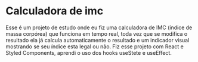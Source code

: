 # Calculadora de imc

Esse é um projeto de estudo onde eu fiz uma calculadora de IMC (índice de massa corpórea) que funciona em tempo real, toda vez que se modifica o resultado ela já calcula automaticamente o resultado e um indicador visual mostrando se seu índice esta legal ou não.
Fiz esse projeto com React e Styled Components, aprendi o uso dos hooks useStete e useEffect.